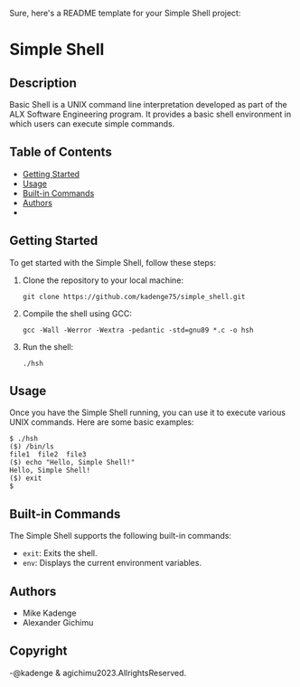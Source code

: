 Sure, here's a README template for your Simple Shell project:

# Simple Shell

## Description

Basic Shell is a UNIX command line interpretation developed as part of the ALX Software Engineering program. It provides a basic shell environment in which users can execute simple commands.


## Table of Contents

- [Getting Started](#getting-started)
- [Usage](#usage)
- [Built-in Commands](#built-in-commands)
- [Authors](#authors)
- 
## Getting Started

To get started with the Simple Shell, follow these steps:

1. Clone the repository to your local machine:

   ```
   git clone https://github.com/kadenge75/simple_shell.git
   ```

2. Compile the shell using GCC:

   ```
   gcc -Wall -Werror -Wextra -pedantic -std=gnu89 *.c -o hsh
   ```

3. Run the shell:

   ```
   ./hsh
   ```

## Usage

Once you have the Simple Shell running, you can use it to execute various UNIX commands. Here are some basic examples:

```shell
$ ./hsh
($) /bin/ls
file1  file2  file3
($) echo "Hello, Simple Shell!"
Hello, Simple Shell!
($) exit
$
```

## Built-in Commands

The Simple Shell supports the following built-in commands:

- `exit`: Exits the shell.
- `env`: Displays the current environment variables.

## Authors

- Mike Kadenge
- Alexander Gichimu

## Copyright 
  -@kadenge & agichimu2023.AllrightsReserved.
